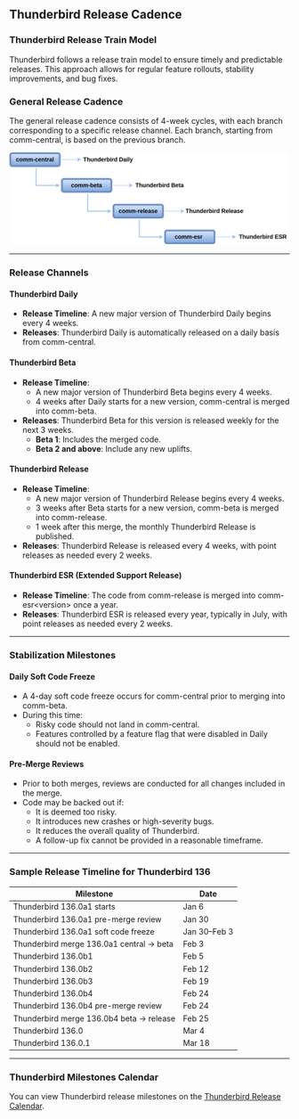 ## Thunderbird Release Cadence

### Thunderbird Release Train Model

Thunderbird follows a release train model to ensure timely and predictable releases. This approach allows for regular feature rollouts, stability improvements, and bug fixes.

### General Release Cadence
The general release cadence consists of 4-week cycles, with each branch corresponding to a specific release channel. Each branch, starting from comm-central, is based on the previous branch.

![](../.gitbook/assets/tb-channels.png)

---

### **Release Channels**

#### **Thunderbird Daily**
- **Release Timeline**: A new major version of Thunderbird Daily begins every 4 weeks.
- **Releases**: Thunderbird Daily is automatically released on a daily basis from comm-central.

#### **Thunderbird Beta**
- **Release Timeline**:
  - A new major version of Thunderbird Beta begins every 4 weeks.
  - 4 weeks after Daily starts for a new version, comm-central is merged into comm-beta.
- **Releases**: Thunderbird Beta for this version is released weekly for the next 3 weeks.
  - **Beta 1**: Includes the merged code.
  - **Beta 2 and above**: Include any new uplifts.

#### **Thunderbird Release**
- **Release Timeline**:
  - A new major version of Thunderbird Release begins every 4 weeks.
  - 3 weeks after Beta starts for a new version, comm-beta is merged into comm-release.
  - 1 week after this merge, the monthly Thunderbird Release is published.
- **Releases**: Thunderbird Release is released every 4 weeks, with point releases as needed every 2 weeks.

#### **Thunderbird ESR (Extended Support Release)**
- **Release Timeline**: The code from comm-release is merged into comm-esr\<version\> once a year.
- **Releases**: Thunderbird ESR is released every year, typically in July, with point releases as needed every 2 weeks.

---

### **Stabilization Milestones**

#### **Daily Soft Code Freeze**
- A 4-day soft code freeze occurs for comm-central prior to merging into comm-beta.
- During this time:
  - Risky code should not land in comm-central.
  - Features controlled by a feature flag that were disabled in Daily should not be enabled.

#### **Pre-Merge Reviews**
- Prior to both merges, reviews are conducted for all changes included in the merge.
- Code may be backed out if:
  - It is deemed too risky.
  - It introduces new crashes or high-severity bugs.
  - It reduces the overall quality of Thunderbird.
  - A follow-up fix cannot be provided in a reasonable timeframe.

---

### **Sample Release Timeline for Thunderbird 136**

| Milestone                                | Date         |
|------------------------------------------|--------------|
| Thunderbird 136.0a1 starts               | Jan 6        |
| Thunderbird 136.0a1 pre-merge review     | Jan 30       |
| Thunderbird 136.0a1 soft code freeze     | Jan 30–Feb 3 |
| Thunderbird merge 136.0a1 central → beta | Feb 3        |
| Thunderbird 136.0b1                      | Feb 5        |
| Thunderbird 136.0b2                      | Feb 12       |
| Thunderbird 136.0b3                      | Feb 19       |
| Thunderbird 136.0b4                      | Feb 24       |
| Thunderbird 136.0b4 pre-merge review     | Feb 24       |
| Thunderbird merge 136.0b4 beta → release | Feb 25       |
| Thunderbird 136.0                        | Mar 4        |
| Thunderbird 136.0.1                      | Mar 18       |

---

### **Thunderbird Milestones Calendar**
You can view Thunderbird release milestones on the [Thunderbird Release Calendar](https://calendar.google.com/calendar/u/0/embed?src=c_f7b7f2cea6f65593ef05afaf2abfcfb48f87e25794468cd4a19d16495d17b6d1@group.calendar.google.com).

